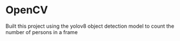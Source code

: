 # OpenCV
Built this project using the yolov8 object detection model to count the number of persons in a frame
